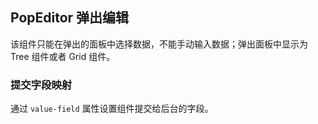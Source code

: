 <div class="demo-header">
<p class="overviewicon">
  <span class="wapi-tips-popeditor"/>
</p>

## PopEditor 弹出编辑

<nova-uxlink widget-name="Popeditor"></nova-uxlink>

该组件只能在弹出的面板中选择数据，不能手动输入数据；弹出面板中显示为 Tree 组件或者 Grid 组件。
</div>

### 提交字段映射

通过 `value-field` 属性设置组件提交给后台的字段。

<nova-demo-view link="popeditor/title.vue"></nova-demo-view>

<br>
